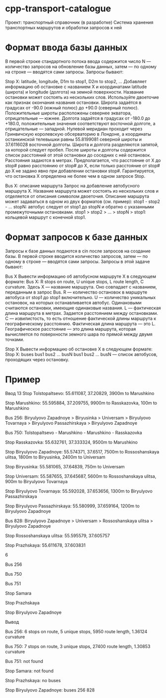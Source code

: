 # cpp-transport-catalogue
Проект: транспортный справочник (в разработке)
Система хранения транспортных маршрутов и обработки запросов к ней

Формат ввода базы данных
========================
В первой строке стандартного потока ввода содержится число N — количество запросов на обновление базы данных, затем — по одному на строке — вводятся сами запросы. Запросы бывают:

Stop X: latitude, longitude, D1m to stop1, D2m to stop2, ...
Добавляет информацию об остановке с названием X и координатами latitude (широта) и longitude (долгота) на земной поверхности. Название остановки может состоять из нескольких слов. Используйте двоеточие как признак окончания названия остановки. Широта задаётся в градусах от -90.0 (южный полюс) до +90.0 (северный полюс). Положительные широты расположены севернее экватора, отрицательные — южнее. Долгота задаётся в градусах от -180.0 до +180.0, положительные значения соответствуют восточной долготе, а отрицательные — западной. Нулевой меридиан проходит через Гринвичскую королевскую обсерваторию в Лондоне, а координаты останкинской телевышки равны 55.8199081 северной широты и 37.6116028 восточной долготы. Широта и долгота разделяются запятой, за которой следует пробел.
После широты и долготы содержится список расстояний от этой остановки до соседних с ней остановок. Расстояния задаются в метрах. Предполагается, что расстояние от X до stop# равно расстоянию от stop# до X, если только расстояние от stop# до X не задано явно при добавлении остановки stop#.
Гарантируется, что остановка X определена не более чем в одном запросе Stop.

Bus X: описание маршрута
Запрос на добавление автобусного маршрута X. Название маршрута может состоять из нескольких слов и отделяется от описания символом двоеточия. Описание маршрута может задаваться в одном из двух форматов (см. пример):
stop1 - stop2 - ... stopN: автобус следует от stop1 до stopN и обратно с указанными промежуточными остановками.
stop1 > stop2 > ... > stopN > stop1: кольцевой маршрут с конечной stop1.

Формат запросов к базе данных
=============================
Запросы к базе данных подаются в cin после запросов на создание базы. В первой строке вводится количество запросов, затем — по одному в строке — вводятся сами запросы. Запросы в этой задаче бывают:

Bus X
Вывести информацию об автобусном маршруте X в следующем формате:
Bus X: R stops on route, U unique stops, L route length, C curvature.
Здесь
X — название маршрута. Оно совпадает с названием, переданным в запрос Bus.
R — количество остановок в маршруте автобуса от stop1 до stop1 включительно.
U — количество уникальных остановок, на которых останавливается автобус. Одинаковыми считаются остановки, имеющие одинаковые названия.
L — фактическая длина маршрута в метрах. Задается расстоянием между остановками.
С — извилистость, то есть отношение фактической длины маршрута к географическому расстоянию. Фактическая длина маршрута — это L. Географическое расстояние — это длина маршрута, которая вычисляется по поверхности земного шара по прямой между двумя точками.

Stop X
Вывести информацию об остановке X в следующем формате:
Stop X: buses bus1 bus2 ... busN
bus1 bus2 ... busN — список автобусов, проходящих через остановку.

Пример
======
Ввод
13
Stop Tolstopaltsevo: 55.611087, 37.20829, 3900m to Marushkino

Stop Marushkino: 55.595884, 37.209755, 9900m to Rasskazovka, 100m to Marushkino

Bus 256: Biryulyovo Zapadnoye > Biryusinka > Universam > Biryulyovo Tovarnaya > Biryulyovo Passazhirskaya > Biryulyovo Zapadnoye

Bus 750: Tolstopaltsevo - Marushkino - Marushkino - Rasskazovka

Stop Rasskazovka: 55.632761, 37.333324, 9500m to Marushkino

Stop Biryulyovo Zapadnoye: 55.574371, 37.6517, 7500m to Rossoshanskaya ulitsa, 1800m to Biryusinka, 2400m to Universam

Stop Biryusinka: 55.581065, 37.64839, 750m to Universam

Stop Universam: 55.587655, 37.645687, 5600m to Rossoshanskaya ulitsa, 900m to Biryulyovo Tovarnaya

Stop Biryulyovo Tovarnaya: 55.592028, 37.653656, 1300m to Biryulyovo Passazhirskaya

Stop Biryulyovo Passazhirskaya: 55.580999, 37.659164, 1200m to Biryulyovo Zapadnoye

Bus 828: Biryulyovo Zapadnoye > Universam > Rossoshanskaya ulitsa > Biryulyovo Zapadnoye

Stop Rossoshanskaya ulitsa: 55.595579, 37.605757

Stop Prazhskaya: 55.611678, 37.603831

6

Bus 256

Bus 750

Bus 751

Stop Samara

Stop Prazhskaya

Stop Biryulyovo Zapadnoye 


Вывод

Bus 256: 6 stops on route, 5 unique stops, 5950 route length, 1.36124 curvature

Bus 750: 7 stops on route, 3 unique stops, 27400 route length, 1.30853 curvature

Bus 751: not found

Stop Samara: not found

Stop Prazhskaya: no buses

Stop Biryulyovo Zapadnoye: buses 256 828 

